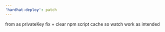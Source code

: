 ```yaml
---
'hardhat-deploy': patch
---
```


from as privateKey fix + clear npm script cache so watch work as intended
